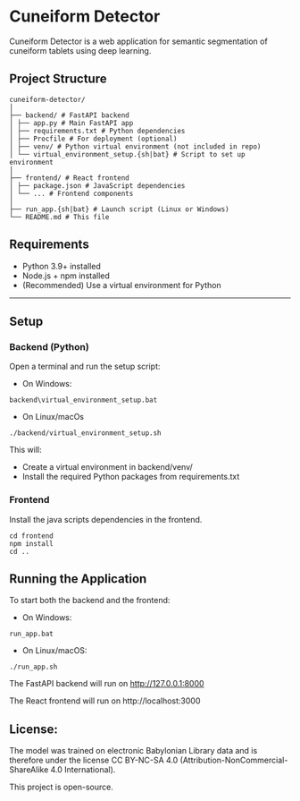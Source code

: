 # Cuneiform Detector

Cuneiform Detector is a web application for semantic segmentation of cuneiform tablets using deep learning.

## Project Structure

```
cuneiform-detector/
│
├── backend/ # FastAPI backend
│ ├── app.py # Main FastAPI app
│ ├── requirements.txt # Python dependencies
│ ├── Procfile # For deployment (optional)
│ ├── venv/ # Python virtual environment (not included in repo)
│ └── virtual_environment_setup.{sh|bat} # Script to set up environment
│
├── frontend/ # React frontend
│ ├── package.json # JavaScript dependencies
│ └── ... # Frontend components
│
├── run_app.{sh|bat} # Launch script (Linux or Windows)
└── README.md # This file
```

## Requirements

- Python 3.9+ installed
- Node.js + npm installed
- (Recommended) Use a virtual environment for Python

---

## Setup

### Backend (Python)

Open a terminal and run the setup script:

* On Windows:
```
backend\virtual_environment_setup.bat
```
* On Linux/macOs
```
./backend/virtual_environment_setup.sh
```
This will:

* Create a virtual environment in backend/venv/
* Install the required Python packages from requirements.txt

### Frontend

Install the java scripts dependencies in the frontend.
```
cd frontend
npm install
cd ..
```

## Running the Application

To start both the backend and the frontend:
* On Windows:
```
run_app.bat
```
* On Linux/macOS:
```
./run_app.sh
```

The FastAPI backend will run on http://127.0.0.1:8000

The React frontend will run on http://localhost:3000


## License:
The model was trained on electronic Babylonian Library data and is therefore under the license CC BY-NC-SA 4.0 (Attribution-NonCommercial-ShareAlike 4.0 International). 

This project is open-source.